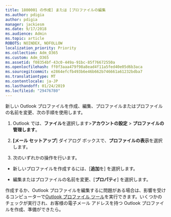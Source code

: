 ```yaml
---
title: 1800001 の作成] または [プロファイルの編集
ms.author: pdigia
author: pdigia
manager: jackiesm
ms.date: 9/17/2018
ms.audience: Admin
ms.topic: article
ROBOTS: NOINDEX, NOFOLLOW
localization_priority: Priority
ms.collection: Adm_O365
ms.custom: Adm_O365
ms.assetid: f08354bf-43c0-449a-91bc-85f76672550a
ms.openlocfilehash: ff0f3aaa479f98a8ead4f11a5fed40e05d6b3aca
ms.sourcegitcommit: e2864efcfb493b6e46b662b746661a61232bdba7
ms.translationtype: MT
ms.contentlocale: ja-JP
ms.lasthandoff: 01/24/2019
ms.locfileid: "29476780"
---
```

新しい Outlook プロファイルを作成、編集、プロファイルまたはプロファイルの名前を変更、次の手順を使用します。
  
1. Outlook では、**ファイル**を選択します\>**アカウントの設定** \> **プロファイルの管理します**。
    
2. **[メール セットアップ**] ダイアログ ボックスで、**プロファイルの表示**を選択します。
    
3. 次のいずれかの操作を行います。
    
  - 新しいプロファイルを作成するには、[**追加**を] を選択します。
    
  - 編集またはプロファイルの名前を変更、[**プロパティ**] を選択します。
    
作成するか、Outlook プロファイルを編集するに問題がある場合は、影響を受けるコンピューターで[Outlook プロファイル ツール](https://aka.ms/SaRA-OutlookSetupProfile)を実行できます。いくつかのチェックが実行され、お客様の電子メール アドレスを持つ Outlook プロファイルを作成、準備ができたら。 
  

